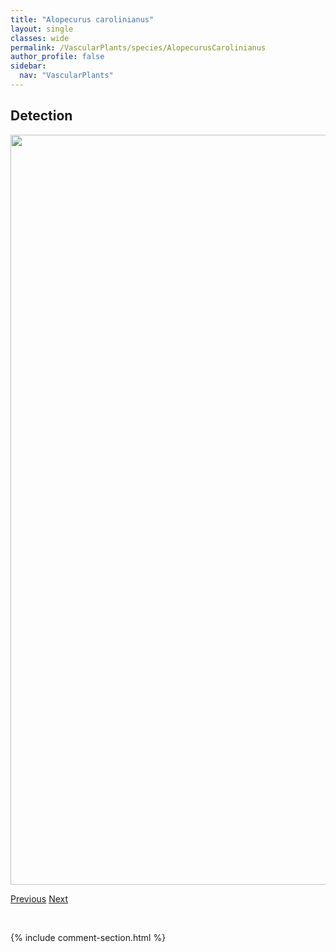 ```yaml
---
title: "Alopecurus carolinianus"
layout: single
classes: wide
permalink: /VascularPlants/species/AlopecurusCarolinianus
author_profile: false
sidebar:
  nav: "VascularPlants"
---
```


<h2>Detection</h2>

<a href="https://drive.google.com/uc?export=view&id=1nk25KQVUni6t-aB7cvLHI0hg6zSFMWeN">
<img src="https://drive.google.com/uc?export=view&id=1nk25KQVUni6t-aB7cvLHI0hg6zSFMWeN" height = "1200" width = "800">
</a>


<a href="/DevelopmentWebsite/VascularPlants/species/AlopecurusArundinaceusPratensis" class="pagination--pager" title="Alopecurus arundinaceus/pratensis">Previous</a> <a href="/DevelopmentWebsite/VascularPlants/species/AlopecurusGeniculatus" class="pagination--pager" title="Alopecurus geniculatus">Next</a>

<p>&nbsp;</p>

{% include comment-section.html %}
